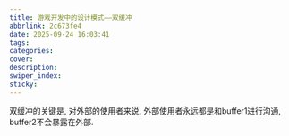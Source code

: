 ```yaml
---
title: 游戏开发中的设计模式——双缓冲
abbrlink: 2c673fe4
date: 2025-09-24 16:03:41
tags:
categories:
cover:
description:
swiper_index:
sticky:
---
```


双缓冲的关键是, 对外部的使用者来说, 外部使用者永远都是和buffer1进行沟通, buffer2不会暴露在外部. 